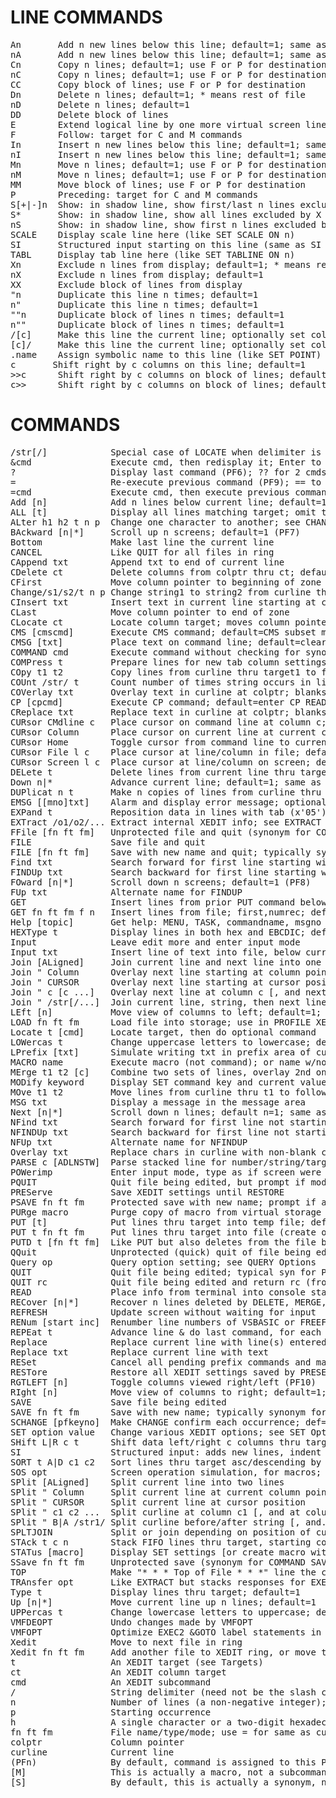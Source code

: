 LINE COMMANDS
=============

<PRE>
An       Add n new lines below this line; default=1; same as I command
nA       Add n new lines below this line; default=1; same as I command
Cn       Copy n lines; default=1; use F or P for destination; * means rest
nC       Copy n lines; default=1; use F or P for destination
CC       Copy block of lines; use F or P for destination
Dn       Delete n lines; default=1; * means rest of file
nD       Delete n lines; default=1
DD       Delete block of lines
E        Extend logical line by one more virtual screen line
F        Follow: target for C and M commands
In       Insert n new lines below this line; default=1; same as A command
nI       Insert n new lines below this line; default=1; same as A command
Mn       Move n lines; default=1; use F or P for destination; * means rest
nM       Move n lines; default=1; use F or P for destination
MM       Move block of lines; use F or P for destination
P        Preceding: target for C and M commands
S[+|-]n  Show: in shadow line, show first/last n lines excluded        [SM]
S*       Show: in shadow line, show all lines excluded by X or ALL     [SM]
nS       Show: in shadow line, show first n lines excluded by X or ALL [SM]
SCALE    Display scale line here (like SET SCALE ON n)
SI       Structured input starting on this line (same as SI macro)
TABL     Display tab line here (like SET TABLINE ON n)
Xn       Exclude n lines from display; default=1; * means rest
nX       Exclude n lines from display; default=1
XX       Exclude block of lines from display
"n       Duplicate this line n times; default=1
n"       Duplicate this line n times; default=1
""n      Duplicate block of lines n times; default=1
n""      Duplicate block of lines n times; default=1
/[c]     Make this line the current line; optionally set column pointer
[c]/     Make this line the current line; optionally set column pointer
.name    Assign symbolic name to this line (like SET POINT)
<c       Shift left by c columns on this line; default=1               [SM]
c<       Shift left by c columns on this line; default=1               [SM]
<<c      Shift left by c columns on block of lines; default=1          [SM]
c<<      Shift left by c columns on block of lines; default=1          [SM]
>c       Shift right by c columns on this line; default=1              [SM]
>>c      Shift right by c columns on block of lines; default=1         [SM]
c>>      Shift right by c columns on block of lines; default=1         [SM]
</PRE>

COMMANDS
========

<pre>
/str[/]            Special case of LOCATE when delimiter is slash
&cmd               Execute cmd, then redisplay it; Enter to repeat
?                  Display last command (PF6); ?? for 2 cmds ago, etc.
=                  Re-execute previous command (PF9); == to do twice
=cmd               Execute cmd, then execute previous command
Add [n]            Add n lines below current line; default=1
ALL [t]            Display all lines matching target; omit t to restore [M]
ALter h1 h2 t n p  Change one character to another; see CHANGE syntax   [M]
BAckward [n|*]     Scroll up n screens; default=1 (PF7)
Bottom             Make last line the current line
CANCEL             Like QUIT for all files in ring                      [M]
CAppend txt        Append txt to end of current line                    [M]
CDelete ct         Delete columns from colptr thru ct; default ct=1
CFirst             Move column pointer to beginning of zone
Change/s1/s2/t n p Change string1 to string2 from curline thru target
CInsert txt        Insert text in current line starting at column pointer
CLast              Move column pointer to end of zone
CLocate ct         Locate column target; moves column pointer
CMS [cmscmd]       Execute CMS command; default=CMS subset mode, RETURN
CMSG [txt]         Place text on command line; default=clear command line
COMMAND cmd        Execute command without checking for synonym/macro
COMPress t         Prepare lines for new tab column settings from SET TABS
COpy t1 t2         Copy lines from curline thru target1 to follow target2
COUnt /str/ t      Count number of times string occurs in lines thru target
COVerlay txt       Overlay text in curline at colptr; blanks do not replace
CP [cpcmd]         Execute CP command; default=enter CP READ mode
CReplace txt       Replace text in curline at colptr; blanks do replace
CURsor CMdline c   Place cursor on command line at column c; default=1
CURsor Column      Place cursor on current line at current column
CURsor Home        Toggle cursor from command line to current line (PF12)
CURsor File l c    Place cursor at line/column in file; default c=1
CURsor Screen l c  Place cursor at line/column on screen; default c=1
DELete t           Delete lines from current line thru target; default=1
Down n|*           Advance current line; default=1; same as NEXT
DUPlicat n t       Make n copies of lines from curline thru target; def=1 1
EMSG [[mno]txt]    Alarm and display error message; optional system msg no
EXPand t           Reposition data in lines with tab (x'05') chars
EXTract /o1/o2/... Extract internal XEDIT info; see EXTRACT Operands
FFile [fn ft fm]   Unprotected file and quit (synonym for COMMAND FILE) [S]
FILE               Save file and quit
FILE [fn ft fm]    Save with new name and quit; typically syn for PFILE [S]
Find txt           Search forward for first line starting with text
FINDUp txt         Search backward for first line starting with text
FOward [n|*]       Scroll down n screens; default=1 (PF8)
FUp txt            Alternate name for FINDUP
GET                Insert lines from prior PUT command below current line
GET fn ft fm f n   Insert lines from file; first,numrec; default: = = = 1 *
Help [topic]       Get help: MENU, TASK, commandname, msgno (PF1)       [M]
HEXType t          Display lines in both hex and EBCDIC; default=1      [M]
Input              Leave edit more and enter input mode
Input txt          Insert line of text into file, below current line
Join [ALigned]     Join current line and next line into one line        [M]
Join " Column      Overlay next line starting at column pointer         [M]
Join " CURSOR      Overlay next line starting at cursor position        [M]
Join " c [c ...]   Overlay next line at column c [, and next at ...]    [M]
Join " /str[/...]  Join current line, string, then next line [,...]     [M]
LEft [n]           Move view of columns to left; default=1; 0 to restore
LOAD fn ft fm      Load file into storage; use in PROFILE XEDIT only
Locate t [cmd]     Locate target, then do optional command
LOWercas t         Change uppercase letters to lowercase; default=1
LPrefix [txt]      Simulate writing txt in prefix area of current line
MACRO name         Execute macro (not command); or name w/nonalpha chars
MErge t1 t2 [c]    Combine two sets of lines, overlay 2nd on 1st at colno
MODify keyword     Display SET command key and current value on cmdline [M]
MOve t1 t2         Move lines from curline thru t1 to follow t2
MSG txt            Display a message in the message area
Next [n|*]         Scroll down n lines; default n=1; same as DOWN
NFind txt          Search forward for first line not starting with text
NFINDUp txt        Search backward for first line not starting with text
NFUp txt           Alternate name for NFINDUP
Overlay txt        Replace chars in curline with non-blank chars in text
PARSE c [ADLNSTW]  Parse stacked line for number/string/target etc.     [M]
POWerimp           Enter input mode, type as if screen were one long line
PQUIT              Quit file being edited, but prompt if modified (PF3)
PREServe           Save XEDIT settings until RESTORE
PSAVE fn ft fm     Protected save with new name; prompt if already exists
PURge macro        Purge copy of macro from virtual storage
PUT [t]            Put lines thru target into temp file; def=1; see GET
PUT t fn ft fm     Put lines thru target into file (create or append)
PUTD t [fn ft fm]  Like PUT but also deletes from the file being edited
QQuit              Unprotected (quick) quit of file being edited
Query op           Query option setting; see QUERY Options
QUIT               Quit file being edited; typical syn for PQUIT (PF3)  [S]
QUIT rc            Quit file being edited and return rc (from macros only)
READ               Place info from terminal into console stack; see READ Subcommand
RECover [n|*]      Recover n lines deleted by DELETE, MERGE, PUTD; def=1
REFRESH            Update screen without waiting for input
RENum [start inc]  Renumber line numbers of VSBASIC or FREEFORT file
REPEat t           Advance line & do last command, for each line thru targ
Replace            Replace current line with line(s) entered in input mode
Replace txt        Replace current line with text
RESet              Cancel all pending prefix commands and macros
RESTore            Restore all XEDIT settings saved by PRESERVE
RGTLEFT [n]        Toggle columns viewed right/left (PF10)              [M]
RIght [n]          Move view of columns to right; default=1; 0 to restore
SAVE               Save file being edited
SAVE fn ft fm      Save with new name; typically synonym for PSAVE      [S]
SCHANGE [pfkeyno]  Make CHANGE confirm each occurrence; def=6 (PF5)     [M]
SET option value   Change various XEDIT options; see SET Options
SHift L|R c t      Shift data left/right c columns thru targ; can lose data
SI                 Structured input: adds new lines, indent as previous [M]
SORT t A|D c1 c2   Sort lines thru target asc/descending by column range
SOS opt            Screen operation simulation, for macros; see SOS Operands
SPlit [ALigned]    Split current line into two lines                    [M]
SPlit " Column     Split current line at current column pointer         [M]
SPlit " CURSOR     Split current line at cursor position                [M]
SPlit " c1 c2 ...  Split curline at column c1 [, and at column c2...]   [M]
SPlit " B|A /str1/ Split curline before/after string [, and...]         [M]
SPLTJOIN           Split or join depending on position of cursor (PF11) [M]
STAck t c n        Stack FIFO lines thru target, starting col, number cols
STATus [macro]     Display SET settings [or create macro with them]
SSave fn ft fm     Unprotected save (synonym for COMMAND SAVE)          [S]
TOP                Make "* * * Top of File * * *" line the current line
TRAnsfer opt       Like EXTRACT but stacks responses for EXEC2 &READ
Type t             Display lines thru target; default=1
Up [n|*]           Move current line up n lines; default=1
UPPercas t         Change lowercase letters to uppercase; default=1
VMFDEOPT           Undo changes made by VMFOPT                          [M]
VMFOPT             Optimize EXEC2 &GOTO label statements in a macro     [M]
Xedit              Move to next file in ring
Xedit fn ft fm     Add another file to XEDIT ring, or move to the file
t                  An XEDIT target (see Targets)
ct                 An XEDIT column target
cmd                An XEDIT subcommand
/                  String delimiter (need not be the slash character)
n                  Number of lines (a non-negative integer); * means all
p                  Starting occurrence
h                  A single character or a two-digit hexadecimal number
fn ft fm           File name/type/mode; use = for same as current file
colptr             Column pointer
curline            Current line
(PFn)              By default, command is assigned to this PF key
[M]                This is actually a macro, not a subcommand
[S]                By default, this is actually a synonym, not a subcommand
</pre>
